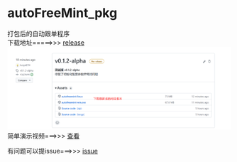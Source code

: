 # autoFreeMint_pkg
打包后的自动跟单程序  
下载地址=====>>> [release](https://github.com/luoyeETH/autoFreeMint_pkg/releases)  
![download](download.png)
简单演示视频===>>> [查看](https://www.bilibili.com/video/BV1Pe4y1o7Lg/)

有问题可以提issue===>>> [issue](https://github.com/luoyeETH/autoFreeMint_pkg/issues)
